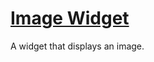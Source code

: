 # [Image Widget](https://api.flutter.dev/flutter/widgets/Image-class.html)

A widget that displays an image.

